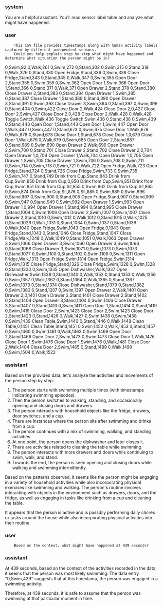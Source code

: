 ### system
You are a helpful assstant. You'll read sensor label table and analyze what might have happened.
### user

        This CSV file provides timestamps along with human activity labels captured by different independent sensors.
        Could you help explain step by step what might have happened and determine what situation the person might be in?
    
0,Swim,92
0,Walk,261
0,Swim,272
0,Stand,302
0,Swim,315
0,Stand,319
0,Walk,326
0,Stand,330
Open Fridge,Stand,336
0,Swim,339
Close Fridge,Stand,343
0,Stand,345
0,Walk,347
0,Swim,355
Open Door 2,Stand,355
0,Swim,359
0,Swim,362
Open Door 1,Swim,366
Open Door 1,Stand,366
0,Stand,371
0,Walk,371
Open Drawer 2,Stand,378
0,Stand,380
Close Drawer 2,Stand,383
0,Stand,384
Open Drawer 1,Swim,385
0,Stand,387
Close Drawer 1,Stand,389
0,Stand,390
Open Drawer 3,Stand,391
0,Swim,393
Close Drawer 3,Swim,394
0,Stand,397
0,Swim,398
0,Stand,404
0,Swim,422
Close Door 2,Walk,424
Close Door 2,0,427
Close Door 2,Swim,427
Close Door 2,0,428
Close Door 2,Walk,428
0,Walk,428
Toggle Switch,Walk,436
Toggle Switch,Swim,436
0,Stand,438
0,Swim,439
0,Stand,443
Open Door 1,Stand,443
Open Door 1,Swim,447
Open Door 1,Walk,447
0,Swim,447
0,Stand,673
0,Swim,675
Close Door 1,Walk,676
0,Walk,678
0,Stand,678
Close Door 1,Stand,678
Close Door 1,0,679
Close Door 1,Walk,679
0,Walk,679
0,Swim,685
Open Door 2,Stand,687
0,Stand,689
0,Swim,690
Open Drawer 2,Walk,699
Open Drawer 2,Swim,700
0,Stand,701
Close Drawer 2,Stand,702
Close Drawer 2,0,704
Open Drawer 1,0,704
Open Drawer 1,Walk,704
Open Drawer 1,0,705
Open Drawer 1,Swim,705
Close Drawer 1,Swim,706
0,Swim,708
0,Swim,711
0,Swim,714
0,Swim,718
0,Swim,721
0,Walk,722
Open Fridge,Walk,723
Open Fridge,Stand,724
0,Stand,726
Close Fridge,Swim,733
0,Swim,735
0,Swim,747
0,Stand,749
Drink from Cup,Stand,843
Drink from Cup,Swim,850
Drink from Cup,0,850
Drink from Cup,Swim,851
Drink from Cup,Swim,851
Drink from Cup,Sit,855
0,Swim,862
Drink from Cup,Sit,865
0,Swim,874
Drink from Cup,Sit,876
0,Sit,885
0,Swim,889
0,Swim,896
0,Stand,897
0,Swim,900
0,Stand,905
Open Fridge,Stand,907
0,Stand,909
0,Swim,947
0,Stand,949
0,Swim,992
Open Drawer 1,Swim,993
Open Drawer 1,0,994
Open Drawer 1,Stand,994
0,Stand,995
Close Drawer 1,Stand,1004
0,Swim,1006
Open Drawer 2,Swim,1007
0,Swim,1007
Close Drawer 2,Stand,1010
0,Swim,1012
0,Walk,1012
0,Stand,1015
0,Walk,1025
0,Stand,1026
0,Walk,1031
0,Stand,1034
0,Swim,1037
0,Stand,1039
0,Walk,1040
Open Fridge,Swim,1043
Open Fridge,0,1043
Open Fridge,Stand,1043
0,Stand,1046
Close Fridge,Stand,1047
Close Fridge,Walk,1048
0,Walk,1049
0,Stand,1051
0,Walk,1063
Open Drawer 3,Swim,1066
Open Drawer 3,Swim,1066
Open Drawer 3,Swim,1066
0,Stand,1068
Close Drawer 3,Swim,1071
0,Swim,1073
0,Swim,1073
0,Stand,1077
0,Swim,1100
0,Stand,1102
0,Swim,1109
0,Swim,1311
Open Fridge,Walk,1313
Open Fridge,Swim,1314
Open Fridge,Swim,1314
0,Swim,1315
Close Fridge,Stand,1326
Close Fridge,Swim,1328
0,Swim,1328
0,Stand,1330
0,Swim,1335
Open Dishwasher,Walk,1337
Open Dishwasher,Swim,1338
0,Stand,1340
0,Walk,1352
0,Stand,1353
0,Walk,1356
0,Swim,1357
0,Walk,1362
0,Stand,1364
0,Walk,1365
0,Stand,1367
0,Swim,1373
0,Stand,1374
Close Dishwasher,Stand,1379
0,Stand,1382
0,Swim,1383
0,Stand,1387
0,Swim,1397
Open Drawer 2,Walk,1401
Open Drawer 2,0,1401
Open Drawer 2,Stand,1401
Close Drawer 2,Stand,1402
0,Stand,1404
Open Drawer 3,Stand,1404
0,Swim,1406
Close Drawer 3,Stand,1407
0,Stand,1410
0,Swim,1411
Open Door 1,Stand,1414
0,Stand,1419
0,Swim,1419
Close Door 2,Swim,1423
Close Door 2,Swim,1423
Close Door 2,Stand,1423
0,Stand,1426
0,Walk,1427
0,Swim,1436
0,Swim,1438
0,Swim,1439
Clean Table,Swim,1440
0,Stand,1446
0,Walk,1448
Clean Table,0,1451
Clean Table,Stand,1451
0,Swim,1452
0,Walk,1453
0,Stand,1457
0,Swim,1460
0,Swim,1461
0,Walk,1463
0,Swim,1469
Open Door 2,Stand,1469
Open Door 2,Swim,1473
0,Swim,1473
Close Door 1,Walk,1476
Close Door 1,Swim,1476
Close Door 1,Swim,1476
0,Walk,1481
Close Door 2,Walk,1484
Close Door 2,Swim,1485
0,Stand,1489
0,Walk,1490
0,Swim,1504
0,Walk,1522

### assistant
Based on the provided data, let's analyze the activities and movements of the person step by step:

1. The person starts with swimming multiple times (with timestamps indicating swimming episodes).
2. Then the person switches to walking, standing, and occasionally opening and closing doors and drawers.
3. The person interacts with household objects like the fridge, drawers, door switches, and a cup.
4. There are instances where the person sits after swimming and drinks from a cup.
5. The person continues with a mix of swimming, walking, and standing activities.
6. At one point, the person opens the dishwasher and later closes it.
7. There are activities related to cleaning the table while swimming.
8. The person interacts with more drawers and doors while continuing to swim, walk, and stand.
9. Towards the end, the person is seen opening and closing doors while walking and swimming intermittently.

Based on the patterns observed, it seems like the person might be engaging in a variety of household activities while also incorporating physical exercises like swimming and walking. The person's routine involves interacting with objects in the environment such as drawers, doors, and the fridge, as well as engaging in tasks like drinking from a cup and cleaning the table.

It appears that the person is active and is possibly performing daily chores or tasks around the house while also incorporating physical activities into their routine.
### user

        Based on the context, what might have happened at 439 seconds?
    
### assistant
At 439 seconds, based on the context of the activities recorded in the data, it seems that the person was most likely swimming. The data entry "0,Swim,439" suggests that at this timestamp, the person was engaged in a swimming activity.

Therefore, at 439 seconds, it is safe to assume that the person was swimming at that particular moment in time.

